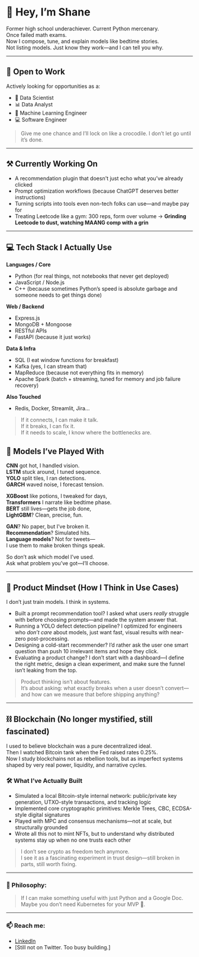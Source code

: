 # 👋 Hey, I’m Shane

Former high school underachiever. Current Python mercenary.  
Once failed math exams.  
Now I compose, tune, and explain models like bedtime stories.  
Not listing models. Just know they work—and I can tell you why.

---

## 💼 Open to Work

Actively looking for opportunities as a:
- 🧠 Data Scientist
- 📊 Data Analyst
- 🤖 Machine Learning Engineer
- 💻 Software Engineer

> Give me one chance and I’ll lock on like a crocodile. I don’t let go until it’s done.

---

## ⚒️ Currently Working On

- A recommendation plugin that doesn't just echo what you’ve already clicked  
- Prompt optimization workflows (because ChatGPT deserves better instructions)  
- Turning scripts into tools even non-tech folks can use—and maybe pay for
- Treating Leetcode like a gym: 300 reps, form over volume -> **Grinding Leetcode to dust, watching MAANG comp with a grin**

---

## 💻 Tech Stack I Actually Use

**Languages / Core**
- Python (for real things, not notebooks that never get deployed)
- JavaScript / Node.js
- C++ (because sometimes Python’s speed is absolute garbage and someone needs to get things done)

**Web / Backend**
- Express.js  
- MongoDB + Mongoose  
- RESTful APIs  
- FastAPI (because it just works)

**Data & Infra**
- SQL (I eat window functions for breakfast)  
- Kafka (yes, I can stream that)  
- MapReduce (because not everything fits in memory)
- Apache Spark (batch + streaming, tuned for memory and job failure recovery) 

**Also Touched**
- Redis, Docker, Streamlit, Jira...

> If it connects, I can make it talk.  
> If it breaks, I can fix it.  
> If it needs to scale, I know where the bottlenecks are.

## 🧠 Models I’ve Played With 

**CNN** got hot, I handled vision.  
**LSTM** stuck around, I tuned sequence.  
**YOLO** split tiles, I ran detections.  
**GARCH** waved noise, I forecast tension.

**XGBoost** like potions, I tweaked for days,  
**Transformers** I narrate like bedtime phase.  
**BERT** still lives—gets the job done,  
**LightGBM**? Clean, precise, fun.

**GAN**? No paper, but I’ve broken it.  
**Recommendation**? Simulated hits.  
**Language models**? Not for tweets—  
I use them to make broken things speak.

So don’t ask which model I’ve used.  
Ask what problem you’ve got—I’ll choose.

---

## 🧩 Product Mindset (How I Think in Use Cases)

I don’t just train models. I think in systems.

- Built a prompt recommendation tool? I asked what users *really* struggle with before choosing prompts—and made the system answer that.
- Running a YOLO defect detection pipeline? I optimized for engineers who *don’t care* about models, just want fast, visual results with near-zero post-processing.
- Designing a cold-start recommender? I’d rather ask the user one smart question than push 10 irrelevant items and hope they click.
- Evaluating a product change? I don’t start with a dashboard—I define the right metric, design a clean experiment, and make sure the funnel isn’t leaking from the top.

> Product thinking isn’t about features.  
> It’s about asking: what exactly breaks when a user doesn’t convert—and how can we measure that before shipping anything?



---

## ⛓️ Blockchain (No longer mystified, still fascinated)

I used to believe blockchain was a pure decentralized ideal.  
Then I watched Bitcoin tank when the Fed raised rates 0.25%.  
Now I study blockchains not as rebellion tools, but as imperfect systems shaped by very real power, liquidity, and narrative cycles.

### 🛠️ What I’ve Actually Built
- Simulated a local Bitcoin-style internal network: public/private key generation, UTXO-style transactions, and tracking logic  
- Implemented core cryptographic primitives: Merkle Trees, CBC, ECDSA-style digital signatures  
- Played with MPC and consensus mechanisms—not at scale, but structurally grounded  
- Wrote all this not to mint NFTs, but to understand why distributed systems stay up when no one trusts each other

> I don’t see crypto as freedom tech anymore.  
> I see it as a fascinating experiment in trust design—still broken in parts, still worth fixing.

---

### 💬 Philosophy:
> If I can make something useful with just Python and a Google Doc.  
> Maybe you don’t need Kubernetes for your MVP 🤡.

---

### 📫 Reach me:
- [LinkedIn](https://www.linkedin.com/in/shane-li-882388201/)
- [Still not on Twitter. Too busy building.]
